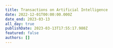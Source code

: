 ```yaml
---
title: Transactions on Artificial Intelligence
date: 2022-12-01T00:00:00.000Z
date_end: 2023-03-13
all_day: true
publishDate: 2023-03-13T17:55:17.980Z
featured: false
authors: []
---
```

